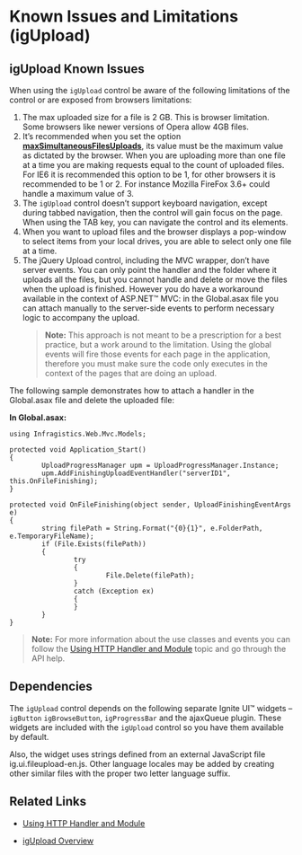 ﻿<!--
|metadata|
{
    "fileName": "igupload-known-issues",
    "controlName": "igUpload",
    "tags": ["Known Issues"]
}
|metadata|
-->

# Known Issues and Limitations (igUpload)

## igUpload Known Issues
When using the `igUpload` control be aware of the following limitations of the control or are exposed from browsers limitations:

1.  The max uploaded size for a file is 2 GB. This is browser limitation. Some browsers like newer versions of Opera allow 4GB files.
2.  It’s recommended when you set the option [**maxSimultaneousFilesUploads**](%%jQueryApiUrl%%/ui.igUpload#options), its value must be the maximum value as dictated by the browser. When you are uploading more than one file at a time you are making requests equal to the count of uploaded files. For IE6 it is recommended this option to be 1, for other browsers it is recommended to be 1 or 2. For instance Mozilla FireFox 3.6+ could handle a maximum value of 3.
3.  The `igUpload` control doesn’t support keyboard navigation, except during tabbed navigation, then the control will gain focus on the page. When using the TAB key, you can navigate the control and its elements.
4.  When you want to upload files and the browser displays a pop-window to select items from your local drives, you are able to select only one file at a time.
5.  The jQuery Upload control, including the MVC wrapper, don’t have server events. You can only point the handler and the folder where it uploads all the files, but you cannot handle and delete or move the files when the upload is finished. However you do have a workaround available in the context of ASP.NET™ MVC: in the Global.asax file you can attach manually to the server-side events to perform necessary logic to accompany the upload.
	 >**Note:** This approach is not meant to be a prescription for a best practice, but a work around to the limitation. Using the global events will fire those events for each page in the application, therefore you must make sure the code only executes in the context of the pages that are doing an upload.

The following sample demonstrates how to attach a handler in the Global.asax file and delete the uploaded file:

**In Global.asax:**

```
using Infragistics.Web.Mvc.Models;

protected void Application_Start()
{
        UploadProgressManager upm = UploadProgressManager.Instance;
        upm.AddFinishingUploadEventHandler("serverID1", this.OnFileFinishing);
}

protected void OnFileFinishing(object sender, UploadFinishingEventArgs e)
{
        string filePath = String.Format("{0}{1}", e.FolderPath, e.TemporaryFileName);
        if (File.Exists(filePath))
        {       
                try
                {
                        File.Delete(filePath);
                }
                catch (Exception ex)
                {
                }
        }
}
```

>**Note:** For more information about the use classes and events you can follow the [Using HTTP Handler and Module](igUpload-Using-HTTP-Handler-and-Modules.html) topic and go through the API help.

## Dependencies
The `igUpload` control depends on the following separate Ignite UI™ widgets – `igButton` `igBrowseButton`, `igProgressBar` and the ajaxQueue plugin. These widgets are included with the `igUpload` control so you have them available by default.

Also, the widget uses strings defined from an external JavaScript file ig.ui.fileupload-en.js. Other language locales may be added by creating other similar files with the proper two letter language suffix.

## Related Links
- [Using HTTP Handler and Module](igUpload-Using-HTTP-Handler-and-Modules.html)

- [igUpload Overview](igUpload-Overview.html)

 

 



